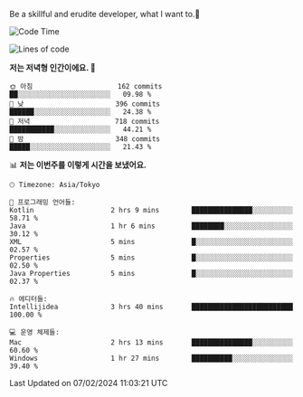 Be a skillful and erudite developer, what I want to.👶

<!--START_SECTION:waka-->
![Code Time](http://img.shields.io/badge/Code%20Time-429%20hrs%2058%20mins-blue)

![Lines of code](https://img.shields.io/badge/%EC%A0%80%EB%8A%94%20%EC%97%AC%ED%83%9C%EA%B9%8C%EC%A7%80%20-756.5%20thousand%20%EC%A4%84%EC%9D%98%20%EC%BD%94%EB%93%9C%EB%A5%BC%20%EC%9E%91%EC%84%B1%ED%96%88%EC%96%B4%EC%9A%94.-blue)

**저는 저녁형 인간이에요. 🦉** 

```text
🌞 아침                     162 commits         ██░░░░░░░░░░░░░░░░░░░░░░░   09.98 % 
🌆 낮　                     396 commits         ██████░░░░░░░░░░░░░░░░░░░   24.38 % 
🌃 저녁                     718 commits         ███████████░░░░░░░░░░░░░░   44.21 % 
🌙 밤　                     348 commits         █████░░░░░░░░░░░░░░░░░░░░   21.43 % 
```


📊 **저는 이번주를 이렇게 시간을 보냈어요.** 

```text
🕑︎ Timezone: Asia/Tokyo

💬 프로그래밍 언어들: 
Kotlin                   2 hrs 9 mins        ███████████████░░░░░░░░░░   58.71 % 
Java                     1 hr 6 mins         ████████░░░░░░░░░░░░░░░░░   30.12 % 
XML                      5 mins              █░░░░░░░░░░░░░░░░░░░░░░░░   02.57 % 
Properties               5 mins              █░░░░░░░░░░░░░░░░░░░░░░░░   02.50 % 
Java Properties          5 mins              █░░░░░░░░░░░░░░░░░░░░░░░░   02.37 % 

🔥 에디터들: 
Intellijidea             3 hrs 40 mins       █████████████████████████   100.00 % 

💻 운영 체제들: 
Mac                      2 hrs 13 mins       ███████████████░░░░░░░░░░   60.60 % 
Windows                  1 hr 27 mins        ██████████░░░░░░░░░░░░░░░   39.40 % 
```


 Last Updated on 07/02/2024 11:03:21 UTC
<!--END_SECTION:waka-->
